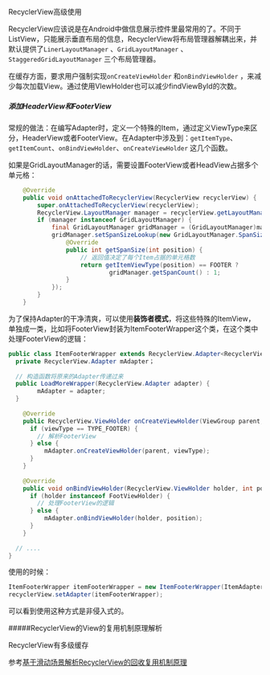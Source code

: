 RecyclerView高级使用

RecyclerView应该说是在Android中做信息展示控件里最常用的了。不同于ListView，只能展示垂直布局的信息，RecyclerView将布局管理器解耦出来，并默认提供了`LinerLayoutManager` 、`GridLayoutManager` 、`StaggeredGridLayoutManager` 三个布局管理器。

在缓存方面，要求用户强制实现`onCreateViewHolder` 和`onBindViewHolder` ，来减少每次加载View。通过使用VIewHolder也可以减少findViewById的次数。

##### 添加HeaderView和FooterView

常规的做法：在编写Adapter时，定义一个特殊的Item，通过定义ViewType来区分，HeaderView或者FooterView。在Adapter中涉及到：`getItemType`、`getItemCount`、`onBindViewHolder`、`onCreateViewHolder` 这几个函数。

如果是GridLayoutManager的话，需要设置FooterView或者HeadView占据多个单元格：

```java
    @Override
    public void onAttachedToRecyclerView(RecyclerView recyclerView) {
        super.onAttachedToRecyclerView(recyclerView);
        RecyclerView.LayoutManager manager = recyclerView.getLayoutManager();
        if (manager instanceof GridLayoutManager) {
            final GridLayoutManager gridManager = (GridLayoutManager)manager;
            gridManager.setSpanSizeLookup(new GridLayoutManager.SpanSizeLookup() {
                @Override
                public int getSpanSize(int position) {
                    // 返回值决定了每个Item占据的单元格数
                    return getItemViewType(position) == FOOTER ?
                            gridManager.getSpanCount() : 1;
                }
            });
        }
    }
```

为了保持Adapter的干净清爽，可以使用**装饰者模式**，将这些特殊的ItemView，单独成一类，比如将FooterView封装为ItemFooterWrapper这个类，在这个类中处理FooterView的逻辑：

```java
public class ItemFooterWrapper extends RecyclerView.Adapter<RecyclerView.ViewHolder> {
  private RecyclerView.Adapter mAdapter；
  
  // 构造函数将原来的Adapter传递过来
  public LoadMoreWrapper(RecyclerView.Adapter adapter) {
        mAdapter = adapter;
  }
  
    @Override
    public RecyclerView.ViewHolder onCreateViewHolder(ViewGroup parent, int viewType) {
      if (viewType == TYPE_FOOTER) {
        // 解析FooterView
      } else {
          mAdapter.onCreateViewHolder(parent, viewType);
      }
    }
  
    @Override
    public void onBindViewHolder(RecyclerView.ViewHolder holder, int position) {
      if (holder instanceof FootViewHolder) {
        // 处理FooterView的逻辑
      } else {
          mAdapter.onBindViewHolder(holder, position);
      }
    }
  
  // ....
}
```

使用的时候：

```java
ItemFooterWrapper itemFooterWrapper = new ItemFooterWrapper(ItemAdapter);
recyclerView.setAdapter(itemFooterWrapper);
```

可以看到使用这种方式是非侵入式的。

#####RecyclerView的View的复用机制原理解析

RecyclerView有多级缓存

参考[基于滑动场景解析RecyclerView的回收复用机制原理](http://www.jianshu.com/p/9306b365da57)

